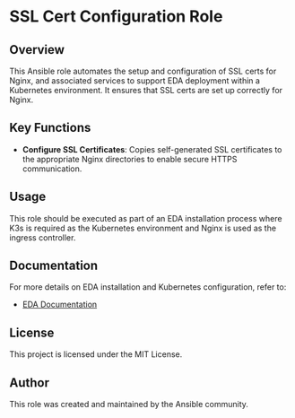 # SSL Cert Configuration Role

## Overview

This Ansible role automates the setup and configuration of SSL certs for Nginx, and associated services to support EDA deployment within a Kubernetes environment. It ensures that SSL certs are set up correctly for Nginx.

## Key Functions


- **Configure SSL Certificates**: Copies self-generated SSL certificates to the appropriate Nginx directories to enable secure HTTPS communication.


## Usage

This role should be executed as part of an EDA installation process where K3s is required as the Kubernetes environment and Nginx is used as the ingress controller.

## Documentation

For more details on EDA installation and Kubernetes configuration, refer to:
- [EDA Documentation](https://ansible.readthedocs.io/projects/eda/)


## License

This project is licensed under the MIT License.

## Author

This role was created and maintained by the Ansible community.

